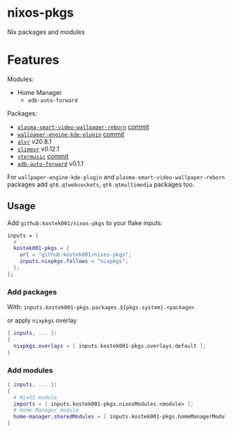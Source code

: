 # nixos-pkgs

Nix packages and modules

# Features

Modules:

- Home Manager
  - `adb-auto-forward`

Packages:

- [`plasma-smart-video-wallpaper-reborn`](https://github.com/luisbocanegra/plasma-smart-video-wallpaper-reborn) [commit](https://github.com/luisbocanegra/plasma-smart-video-wallpaper-reborn/tree/6e36385b08372da5b0a45fb1f32eedf8337f08eb)
- [`wallpaper-engine-kde-plugin`](https://github.com/catsout/wallpaper-engine-kde-plugin) [commit](https://github.com/catsout/wallpaper-engine-kde-plugin/tree/1e604105c586c7938c5b2c19e3dc8677b2eb4bb4)
- [`alvr`](https://github.com/alvr-org/ALVR) v20.8.1
- [`slimevr`](https://github.com/SlimeVR/SlimeVR-Server) v0.12.1
- [`ytermusic`](https://github.com/ccgauche/ytermusic) [commit](https://github.com/ccgauche/ytermusic/tree/6f9384924d17dc2626b5f0f0e1585cd6f6830073)
- [`adb-auto-forward`](https://github.com/kostek001/adb-auto-forward) v0.1.1

For `wallpaper-engine-kde-plugin` and `plasma-smart-video-wallpaper-reborn` packages add `qt6.qtwebsockets`, `qt6.qtmultimedia` packages too.

## Usage

Add `github:kostek001/nixos-pkgs` to your flake inputs:

```nix
inputs = {
  # ...
  kostek001-pkgs = {
    url = "github:kostek001/nixos-pkgs";
    inputs.nixpkgs.follows = "nixpkgs";
  };
};
```

### Add packages

With:
`inputs.kostek001-pkgs.packages.${pkgs.system}.<package>`

or apply `nixpkgs` overlay

```nix
{ inputs, ... }:
{
  nixpkgs.overlays = [ inputs.kostek001-pkgs.overlays.default ];
}
```

### Add modules

```nix
{ inputs, ... }:
{
  # NixOS module
  imports = [ inputs.kostek001-pkgs.nixosModules.<module> ];
  # Home Manager module
  home-manager.sharedModules = [ inputs.kostek001-pkgs.homeManagerModules.<module> ];
}
```
